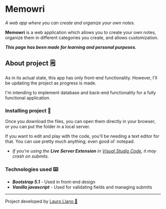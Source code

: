# Memowri
_A web app where you can create and organize your own notes._

**Memowri** is a web application which allows you to create your own notes, organize them in different categories you create, and allows customization.

***This page has been made for learning and personal purposes.***

## About project 🗒
As in its actual state, this app has only front-end functionality. However, I'll be updating the project as progress is made.

I'm intending to implement database and back-end functionality for a fully functional application.

### Installing project 🔧
Once you download the files, you can open them directly in your browser, or you can put the folder in a local server.

If you want to edit and play with the code, you'll be needing a text editor for that. You can use pretty much anything; even good ol' notepad.

* _If you're using the **Live Server Extension** in [Visual Studio Code](https://code.visualstudio.com/), it may crash on submits._ 

### Technologies used ⌨️

* ***Bootstrap 5.1*** - Used in front-end design
* ***Vanilla javascript*** - Used for validating fields and managing submits

---
Project developed by [Lauro Llano 👾](https://github.com/LauroLlano)
